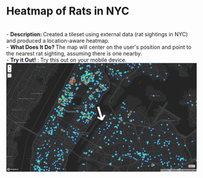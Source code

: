 # Heatmap of Rats in NYC
<br> - <strong>Description: </strong>Created a tileset using external data (rat sightings in NYC) and produced a location-aware heatmap.
<br> - <strong>What Does It Do? </strong> The map will center on the user's position and point to the nearest rat sighting, assuming there is one nearby.
<BR> - <strong> Try it Out!</strong> : Try this out on your mobile device.<br>
<img src="nyc_rats_heatmap.png" alt="nyc rats heatmap"/>
